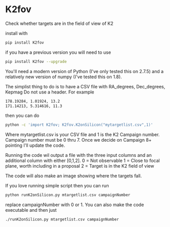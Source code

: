 K2fov
======
Check whether targets are in the field of view of K2

install with
```bash
pip install K2fov
```
if you have a previous version you will need to use
```bash
pip install K2fov --upgrade
```

You'll need a modern version of Python (I've only tested this on 2.7.5) and a relatively new version of numpy (I've tested this on 1.8).

The simplist thing to do is to have a CSV file with
RA_degrees, Dec_degrees, Kepmag
Do not use a header. For example

```bash
178.19284, 1.01924, 13.2
171.14213, 5.314616, 11.3
```

then you can do
```bash
python -c 'import K2fov; K2fov.K2onSilicon("mytargetlist.csv",1)'
```
Where mytargetlist.csv is your CSV file and 1 is the K2 Campaign number.
Campaign number must be 0 thru 7. Once we decide on Campaign 8+ pointing I'll update the code.

Running the code wil output a file with the three input columns and an additional column with either [0,1,2].
0 = Not observable
1 = Close to focal plane, worth including in a proposal
2 = Target is in the K2 field of view

The code will also make an image showing where the targets fall.

If you love running simple script then you can run
```bash
python runK2onSilicon.py mtargetlist.csv campaignNumber
```
replace campaignNumber with 0 or 1. You can also make the code executable and then just
```bash
./runK2onSilicon.py mtargetlist.csv campaignNumber
```

